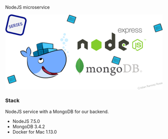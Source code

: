 NodeJS microservice

![](./cover.png)

### Stack
NodeJS service with a MongoDB for our backend.
- NodeJS 7.5.0
- MongoDB 3.4.2
- Docker for Mac 1.13.0
